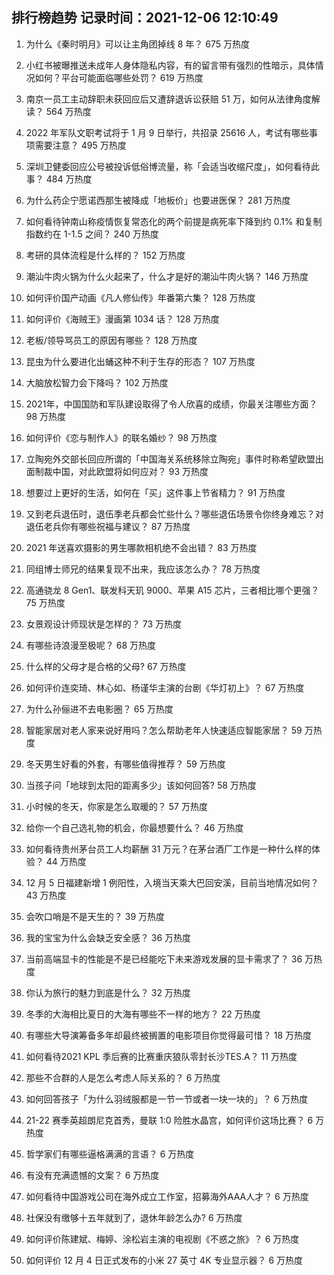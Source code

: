 
## 排行榜趋势 记录时间：2021-12-06 12:10:49
  
  1. 为什么《秦时明月》可以让主角团掉线 8 年？ 675 万热度
    
  2. 小红书被曝推送未成年人身体隐私内容，有的留言带有强烈的性暗示，具体情况如何？平台可能面临哪些处罚？ 619 万热度
    
  3. 南京一员工主动辞职未获回应后又遭辞退诉讼获赔 51 万，如何从法律角度解读？ 564 万热度
    
  4. 2022 年军队文职考试将于 1 月 9 日举行，共招录 25616 人，考试有哪些事项需要注意？ 495 万热度
    
  5. 深圳卫健委回应公号被投诉低俗博流量，称「会适当收缩尺度」，如何看待此事？ 484 万热度
    
  6. 为什么药企宁愿诺西那生被降成「地板价」也要进医保？ 281 万热度
    
  7. 如何看待钟南山称疫情恢复常态化的两个前提是病死率下降到约 0.1% 和复制指数约在 1-1.5 之间？ 240 万热度
    
  8. 考研的具体流程是什么样的？ 152 万热度
    
  9. 潮汕牛肉火锅为什么火起来了，什么才是好的潮汕牛肉火锅？ 146 万热度
    
  10. 如何评价国产动画《凡人修仙传》年番第六集？ 128 万热度
    
  11. 如何评价《海贼王》漫画第 1034 话？ 128 万热度
    
  12. 老板/领导骂员工的原因有哪些？ 128 万热度
    
  13. 昆虫为什么要进化出蛹这种不利于生存的形态？ 107 万热度
    
  14. 大脑放松智力会下降吗？ 102 万热度
    
  15. 2021年，中国国防和军队建设取得了令人欣喜的成绩，你最关注哪些方面？ 98 万热度
    
  16. 如何评价《恋与制作人》的联名婚纱？ 98 万热度
    
  17. 立陶宛外交部长回应所谓的「中国海关系统移除立陶宛」事件时称希望欧盟出面制裁中国，对此欧盟将如何应对？ 93 万热度
    
  18. 想要过上更好的生活，如何在「买」这件事上节省精力？ 91 万热度
    
  19. 又到老兵退伍时，退伍季老兵都会忙些什么？哪些退伍场景令你终身难忘？对退伍老兵你有哪些祝福与建议？ 87 万热度
    
  20. 2021 年送喜欢摄影的男生哪款相机绝不会出错？ 83 万热度
    
  21. 同组博士师兄的结果复现不出来，我应该怎么办？ 78 万热度
    
  22. 高通骁龙 8 Gen1、联发科天玑 9000、苹果 A15 芯片，三者相比哪个更强？ 75 万热度
    
  23. 女景观设计师现状是怎样的？ 73 万热度
    
  24. 有哪些诗浪漫至极呢？ 68 万热度
    
  25. 什么样的父母才是合格的父母? 67 万热度
    
  26. 如何评价连奕琦、林心如、杨谨华主演的台剧《华灯初上》？ 67 万热度
    
  27. 为什么孙俪进不去电影圈？ 65 万热度
    
  28. 智能家居对老人家来说好用吗？怎么帮助老年人快速适应智能家居？ 59 万热度
    
  29. 冬天男生好看的外套，有哪些值得推荐？ 59 万热度
    
  30. 当孩子问「地球到太阳的距离多少」该如何回答? 58 万热度
    
  31. 小时候的冬天，你家是怎么取暖的？ 57 万热度
    
  32. 给你一个自己选礼物的机会，你最想要什么？ 46 万热度
    
  33. 如何看待贵州茅台员工人均薪酬 31 万元？在茅台酒厂工作是一种什么样的体验？ 44 万热度
    
  34. 12 月 5 日福建新增 1 例阳性，入境当天乘大巴回安溪，目前当地情况如何？ 43 万热度
    
  35. 会吹口哨是不是天生的？ 39 万热度
    
  36. 我的宝宝为什么会缺乏安全感？ 36 万热度
    
  37. 当前高端显卡的性能是不是已经能吃下未来游戏发展的显卡需求了？ 36 万热度
    
  38. 你认为旅行的魅力到底是什么？ 32 万热度
    
  39. 冬季的大海相比夏日的大海有哪些不一样的地方？ 22 万热度
    
  40. 有哪些大导演筹备多年却最终被搁置的电影项目你觉得最可惜？ 18 万热度
    
  41. 如何看待2021 KPL 季后赛的比赛重庆狼队零封长沙TES.A？ 11 万热度
    
  42. 那些不合群的人是怎么考虑人际关系的？ 6 万热度
    
  43. 如何回答孩子「为什么羽绒服都是一节一节或者一块一块的」？ 6 万热度
    
  44. 21-22 赛季英超朗尼克首秀，曼联 1:0 险胜水晶宫，如何评价这场比赛？ 6 万热度
    
  45. 哲学家们有哪些逼格满满的言语？ 6 万热度
    
  46. 有没有充满遗憾的文案？ 6 万热度
    
  47. 如何看待中国游戏公司在海外成立工作室，招募海外AAA人才？ 6 万热度
    
  48. 社保没有缴够十五年就到了，退休年龄怎么办? 6 万热度
    
  49. 如何评价陈建斌、梅婷、涂松岩主演的电视剧《不惑之旅》？ 6 万热度
    
  50. 如何评价 12 月 4 日正式发布的小米 27 英寸 4K 专业显示器？ 6 万热度
    